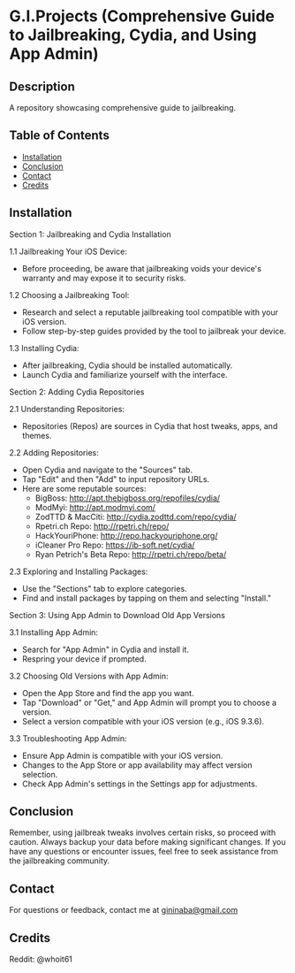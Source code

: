 # G.I.Projects (Comprehensive Guide to Jailbreaking, Cydia, and Using App Admin)

## Description
A repository showcasing comprehensive guide to jailbreaking.

## Table of Contents
- [Installation](#installation)
- [Conclusion](#conclusion)
- [Contact](#contact)
- [Credits](#credits)

## Installation
Section 1: Jailbreaking and Cydia Installation

1.1 Jailbreaking Your iOS Device:
- Before proceeding, be aware that jailbreaking voids your device's warranty and may expose it to security risks.

1.2 Choosing a Jailbreaking Tool:
- Research and select a reputable jailbreaking tool compatible with your iOS version.
- Follow step-by-step guides provided by the tool to jailbreak your device.

1.3 Installing Cydia:
- After jailbreaking, Cydia should be installed automatically.
- Launch Cydia and familiarize yourself with the interface.

Section 2: Adding Cydia Repositories

2.1 Understanding Repositories:
- Repositories (Repos) are sources in Cydia that host tweaks, apps, and themes.

2.2 Adding Repositories:
- Open Cydia and navigate to the "Sources" tab.
- Tap "Edit" and then "Add" to input repository URLs.
- Here are some reputable sources:
  - BigBoss: http://apt.thebigboss.org/repofiles/cydia/
  - ModMyi: http://apt.modmyi.com/
  - ZodTTD & MacCiti: http://cydia.zodttd.com/repo/cydia/
  - Rpetri.ch Repo: http://rpetri.ch/repo/
  - HackYouriPhone: http://repo.hackyouriphone.org/
  - iCleaner Pro Repo: https://ib-soft.net/cydia/
  - Ryan Petrich's Beta Repo: http://rpetri.ch/repo/beta/

2.3 Exploring and Installing Packages:
- Use the "Sections" tab to explore categories.
- Find and install packages by tapping on them and selecting "Install."

Section 3: Using App Admin to Download Old App Versions

3.1 Installing App Admin:
- Search for "App Admin" in Cydia and install it.
- Respring your device if prompted.

3.2 Choosing Old Versions with App Admin:
- Open the App Store and find the app you want.
- Tap "Download" or "Get," and App Admin will prompt you to choose a version.
- Select a version compatible with your iOS version (e.g., iOS 9.3.6).

3.3 Troubleshooting App Admin:
- Ensure App Admin is compatible with your iOS version.
- Changes to the App Store or app availability may affect version selection.
- Check App Admin's settings in the Settings app for adjustments.

## Conclusion
Remember, using jailbreak tweaks involves certain risks, so proceed with caution. Always backup your data before making significant changes. If you have any questions or encounter issues, feel free to seek assistance from the jailbreaking community.

## Contact
For questions or feedback, contact me at gininaba@gmail.com

## Credits
Reddit: @whoit61
